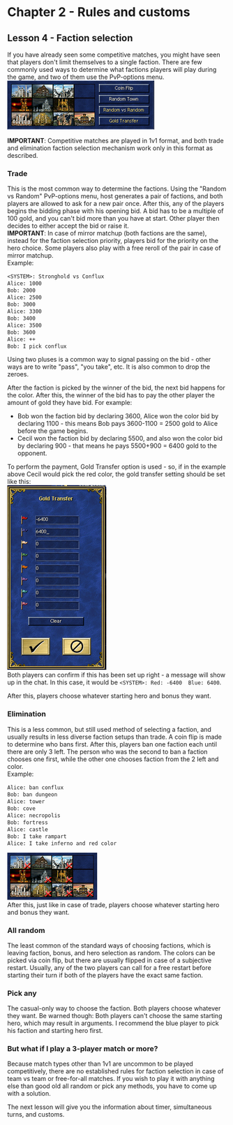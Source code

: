 # Chapter 2 - Rules and customs
## Lesson 4 - Faction selection

If you have already seen some competitive matches, you might have seen that players don't limit themselves to a single faction. There are few commonly used ways to determine what factions players will play during the game, and two of them use the PvP-options menu.  
![PvP-options menu](img/pvp_options.png)

**IMPORTANT**: Competitive matches are played in 1v1 format, and both trade and elimination faction selection mechanism work only in this format as described.

### Trade
This is the most common way to determine the factions. Using the "Random vs Random" PvP-options menu, host generates a pair of factions, and both players are allowed to ask for a new pair once. After this, any of the players begins the bidding phase with his opening bid. A bid has to be a multiple of 100 gold, and you can't bid more than you have at start. Other player then decides to either accept the bid or raise it.  
**IMPORTANT**: In case of mirror matchup (both factions are the same), instead for the faction selection priority, players bid for the priority on the hero choice. Some players also play with a free reroll of the pair in case of mirror matchup.  
Example:
```
<SYSTEM>: Stronghold vs Conflux
Alice: 1000
Bob: 2000
Alice: 2500
Bob: 3000
Alice: 3300
Bob: 3400
Alice: 3500
Bob: 3600
Alice: ++
Bob: I pick conflux
```
Using two pluses is a common way to signal passing on the bid - other ways are to write "pass", "you take", etc. It is also common to drop the zeroes.

After the faction is picked by the winner of the bid, the next bid happens for the color. After this, the winner of the bid has to pay the other player the amount of gold they have bid. For example:
* Bob won the faction bid by declaring 3600, Alice won the color bid by declaring 1100 - this means Bob pays 3600-1100 = 2500 gold to Alice before the game begins.
* Cecil won the faction bid by declaring 5500, and also won the color bid by declaring 900 - that means he pays 5500+900 = 6400 gold to the opponent.

To perform the payment, Gold Transfer option is used - so, if in the example above Cecil would pick the red color, the gold transfer setting should be set like this:  
![-6400 for the red player, 6400 for the blue player](img/gold_transfer.png)  
Both players can confirm if this has been set up right - a message will show up in the chat. In this case, it would be `<SYSTEM>: Red: -6400  Blue: 6400`.

After this, players choose whatever starting hero and bonus they want.

### Elimination
This is a less common, but still used method of selecting a faction, and usually results in less diverse faction setups than trade. A coin flip is made to determine who bans first. After this, players ban one faction each until there are only 3 left. The person who was the second to ban a faction chooses one first, while the other one chooses faction from the 2 left and color.  
Example:
```
Alice: ban conflux
Bob: ban dungeon
Alice: tower
Bob: cove
Alice: necropolis
Bob: fortress
Alice: castle
Bob: I take rampart
Alice: I take inferno and red color
```
![image of faction bans](img/bans.png)  
After this, just like in case of trade, players choose whatever starting hero and bonus they want.

### All random
The least common of the standard ways of choosing factions, which is leaving faction, bonus, and hero selection as random. The colors can be picked via coin flip, but there are usually flipped in case of a subjective restart. Usually, any of the two players can call for a free restart before starting their turn if both of the players have the exact same faction.

### Pick any
The casual-only way to choose the faction. Both players choose whatever they want. Be warned though: Both players can't choose the same starting hero, which may result in arguments. I recommend the blue player to pick his faction and starting hero first.

### But what if I play a 3-player match or more?
Because match types other than 1v1 are uncommon to be played competitively, there are no established rules for faction selection in case of team vs team or free-for-all matches. If you wish to play it with anything else than good old all random or pick any methods, you have to come up with a solution.

The next lesson will give you the information about timer, simultaneous turns, and customs.
